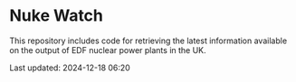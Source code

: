 # Nuke Watch

This repository includes code for retrieving the latest information available on the output of EDF nuclear power plants in the UK.

Last updated: 2024-12-18 06:20